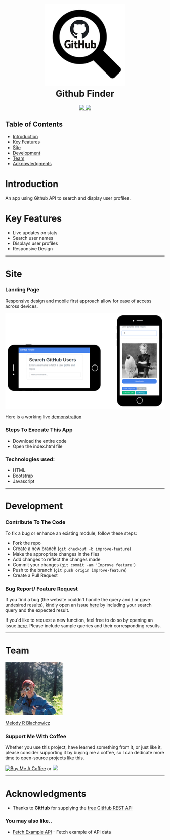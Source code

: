 <h1 align="center">
<br>
  <a href="https://github.com/MRBlach/github-finder">
    <img src="images/appIcon.png" alt="logo.png" style="background-color: white">
  </a><br>
Github Finder
</h1> 
<p align="center">
  <a href="https://saythanks.io/to/melodyblachowicz%40gmail.com">
    <img src="https://img.shields.io/badge/SayThanks.io-%E2%98%BC-1EAEDB.svg">
  </a>
  <a href="https://www.paypal.com/paypalme/MRBlacho">
    <img src="https://img.shields.io/badge/$-donate-49eb34.svg?maxAge=2592000&amp;style=flat">
  </a>
</p>

## Table of Contents

- [Introduction](#introduction)
- [Key Features](#features)
- [Site](#site)
- [Development](#development)
- [Team](#team)
- [Acknowledgments](#acknowledgments)

<h1 id="introduction">Introduction</h1>

An app using Github API to search and display user profiles. 

<h1 id="features">Key Features</h1>

+ Live updates on stats
+ Search user names
+ Displays user profiles
+ Responsive Design

---
<h1 id="site">Site</h1>

### Landing Page

Responsive design and mobile first approach allow for ease of access across devices.

<img src="https://github.com/MRBlach/github-finder/blob/main/images/viewports.png?raw=true">

Here is a working live [demonstration](https://mrblach.github.io/github-finder/)

### Steps To Execute This App
- Download the entire code
- Open the index.html file

### Technologies used:
- HTML
- Bootstrap
- Javascript 

---
<h1 id="development">Development</h1>

### Contribute To The Code

To fix a bug or enhance an existing module, follow these steps:

- Fork the repo
- Create a new branch (`git checkout -b improve-feature`)
- Make the appropriate changes in the files
- Add changes to reflect the changes made
- Commit your changes (`git commit -am 'Improve feature'`)
- Push to the branch (`git push origin improve-feature`)
- Create a Pull Request 

### Bug Report/ Feature Request

If you find a bug (the website couldn't handle the query and / or gave undesired results), kindly open an issue [here](https://github.com/MRBlach/github-finder/issues/new) by including your search query and the expected result.

If you'd like to request a new function, feel free to do so by opening an issue [here](https://github.com/MRBlach/github-finder/issues/new). Please include sample queries and their corresponding results.

---
<h1 id="team">Team</h1>
<img alt="user profile picture" src="https://github.com/MRBlach/covid-19/blob/main/images/avatar.png?raw=true"/>

[Melody R Blachowicz](https://github.com/MRBlach) 
 
### Support Me With Coffee

Whether you use this project, have learned something from it, or just like it, please consider supporting it by buying me a coffee, so I can dedicate more time to open-source projects like this.

<a href="https://www.buymeacoffee.com/MRBlach" target="_blank"><img src="https://www.buymeacoffee.com/assets/img/custom_images/yellow_img.png" alt="Buy Me A Coffee" style="height: auto !important;width: auto !important;" ></a>   or   <a href="https://www.patreon.com/MRBlach"><img src="https://c5.patreon.com/external/logo/become_a_patron_button@2x.png" width="160"></a>

---
<h1 id="acknowledgments">Acknowledgments</h1>

+ Thanks to **GitHub** for supplying the [free GitHub REST API](https://docs.github.com/en/free-pro-team@latest/rest/reference/users)

### You may also like..

+ [Fetch Example API](https://github.com/MRBlach/fetch-example-api "Fetch Example API") - Fetch example of API data
